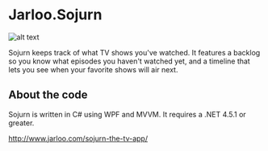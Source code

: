 Jarloo.Sojurn
=============

![alt text](https://github.com/kelias/Jarloo.Sojurn/blob/master/images/screenshot1.png)




Sojurn keeps track of what TV shows you've watched. It features a backlog so you know what episodes you haven't watched yet, and a timeline that lets you see when your favorite shows will air next.


About the code
--------------

Sojurn is written in C# using WPF and MVVM. It requires a .NET 4.5.1 or greater.


http://www.jarloo.com/sojurn-the-tv-app/



